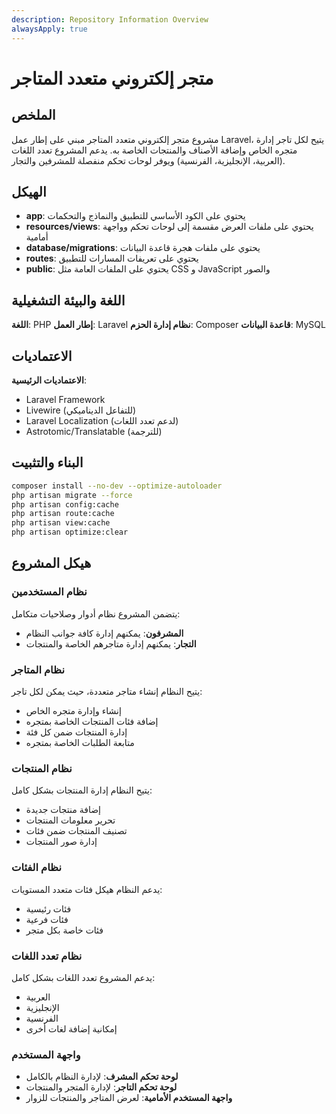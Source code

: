```yaml
---
description: Repository Information Overview
alwaysApply: true
---
```


# متجر إلكتروني متعدد المتاجر

## الملخص
مشروع متجر إلكتروني متعدد المتاجر مبني على إطار عمل Laravel، يتيح لكل تاجر إدارة متجره الخاص وإضافة الأصناف والمنتجات الخاصة به. يدعم المشروع تعدد اللغات (العربية، الإنجليزية، الفرنسية) ويوفر لوحات تحكم منفصلة للمشرفين والتجار.

## الهيكل
- **app**: يحتوي على الكود الأساسي للتطبيق والنماذج والتحكمات
- **resources/views**: يحتوي على ملفات العرض مقسمة إلى لوحات تحكم وواجهة أمامية
- **database/migrations**: يحتوي على ملفات هجرة قاعدة البيانات
- **routes**: يحتوي على تعريفات المسارات للتطبيق
- **public**: يحتوي على الملفات العامة مثل CSS و JavaScript والصور

## اللغة والبيئة التشغيلية
**اللغة**: PHP
**إطار العمل**: Laravel
**نظام إدارة الحزم**: Composer
**قاعدة البيانات**: MySQL

## الاعتماديات
**الاعتماديات الرئيسية**:
- Laravel Framework
- Livewire (للتفاعل الديناميكي)
- Laravel Localization (لدعم تعدد اللغات)
- Astrotomic/Translatable (للترجمة)

## البناء والتثبيت
```bash
composer install --no-dev --optimize-autoloader
php artisan migrate --force
php artisan config:cache
php artisan route:cache
php artisan view:cache
php artisan optimize:clear
```

## هيكل المشروع

### نظام المستخدمين
يتضمن المشروع نظام أدوار وصلاحيات متكامل:
- **المشرفون**: يمكنهم إدارة كافة جوانب النظام
- **التجار**: يمكنهم إدارة متاجرهم الخاصة والمنتجات

### نظام المتاجر
يتيح النظام إنشاء متاجر متعددة، حيث يمكن لكل تاجر:
- إنشاء وإدارة متجره الخاص
- إضافة فئات المنتجات الخاصة بمتجره
- إدارة المنتجات ضمن كل فئة
- متابعة الطلبات الخاصة بمتجره

### نظام المنتجات
يتيح النظام إدارة المنتجات بشكل كامل:
- إضافة منتجات جديدة
- تحرير معلومات المنتجات
- تصنيف المنتجات ضمن فئات
- إدارة صور المنتجات

### نظام الفئات
يدعم النظام هيكل فئات متعدد المستويات:
- فئات رئيسية
- فئات فرعية
- فئات خاصة بكل متجر

### نظام تعدد اللغات
يدعم المشروع تعدد اللغات بشكل كامل:
- العربية
- الإنجليزية
- الفرنسية
- إمكانية إضافة لغات أخرى

### واجهة المستخدم
- **لوحة تحكم المشرف**: لإدارة النظام بالكامل
- **لوحة تحكم التاجر**: لإدارة المتجر والمنتجات
- **واجهة المستخدم الأمامية**: لعرض المتاجر والمنتجات للزوار
